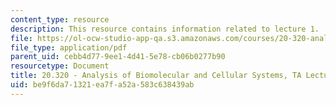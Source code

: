 ```yaml
---
content_type: resource
description: This resource contains information related to lecture 1.
file: https://ol-ocw-studio-app-qa.s3.amazonaws.com/courses/20-320-analysis-of-biomolecular-and-cellular-systems-fall-2012/be9f6da71321ea7fa52a583c638439ab_MIT20_320F12_Lecture1.pdf
file_type: application/pdf
parent_uid: cebb4d77-9ee1-4d41-5e78-cb06b0277b90
resourcetype: Document
title: 20.320 - Analysis of Biomolecular and Cellular Systems, TA Lecture Note 1
uid: be9f6da7-1321-ea7f-a52a-583c638439ab
---
```

